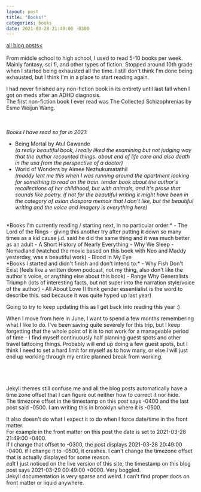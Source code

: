 ```yaml
---
layout: post
title: "Books!"
categories: books
date: 2021-03-28 21:49:00 -0300
---
```

<a href="/blog-posts">all blog posts< </a>  
<br>
From middle school to high school, I used to read 5-10 books per week. Mainly fantasy, sci fi, and other types of fiction. Stopped around 10th grade when I started being exhausted all the time. I still don't think I'm done being exhausted, but I think I'm in a place to start reading again.  

I had never finished any non-fiction book in its entirety until last fall when I got on meds after an ADHD diagnosis.  
The first non-fiction book I ever read was The Collected Schizophrenias by Esme Weijun Wang.  
<br>
<br>

*Books I have read so far in 2021:*  
- Being Mortal by Atul Gawande  
*(a really beautiful book, i really liked the examining but not judging way that the author recounted things. about end of life care and also death in the usa from the perspective of a doctor)*  
- World of Wonders by Aimee Nezhukumatathil  
*(maddy lent me this when I was running around the apartment looking for something to read on the train. tender book about the author's recollections of her childhood, but with animals, and it's prose that sounds like poetry. if not for the beautiful writing it might have been in the category of asian diaspora memoir that I don't like, but the beautiful writing and the voice and imagery is everything here)*  
  
<br>
*Books I'm currently reading / starting next, in no particular order:*  
- The Lord of the Rings - giving this another try after putting it down so many times as a kid cause j.d. said he did the same thing and it was much better as an adult  
- A Short History of Nearly Everything  
- Why We Sleep  
- Nomadland (watched the movie based on this book with Neo and Maddy yesterday, was a beautiful work)  
- Blood in My Eye  

<br>
*Books I started and didn't finish and don't intend to:*  
- Why Fish Don't Exist (feels like a written down podcast, not my thing, also don't like the author's voice, or anything else about this book)  
- Range Why Generalists Triumph (lots of interesting facts, but not super into the narration style/voice of the author)  
- All About Love (I think gender essentialist is the word to describe this. sad because it was quite hyped up last year)  
<br>
  
Going to try to keep updating this as I get back into reading this year :)  

When I move from here in June, I want to spend a few months remembering what I like to do. I've been saving quite severely for this trip, but I keep forgetting that the whole point of it is to not work for a manageable period of time - I find myself continuously half planning guest spots and other travel tattooing things. Probably will end up doing a few guest spots, but I think I need to set a hard limit for myself as to how many, or else I will just end up working through my entire planned break from working.  
<br>
<br>
<br>
<br>
Jekyll themes still confuse me and all the blog posts automatically have a time zone offset that I can figure out neither how to correct it nor hide.  
The timezone offset in the timestamp on this post says -0400 and the last post said -0500. I am writing this in brooklyn where it is -0500.  
  
It also doesn't do what I expect it to do when I force date/time in the front matter.  
For example in the front matter on this post the date is set to 2021-03-28 21:49:00 -0400.  
If I change that offset to -0300, the post displays 2021-03-28 20:49:00 -0400. if I change it to -0500, it crashes. I can't change the timezone offset that is actually displayed for some reason.  
*edit* I just noticed on the live version of this site, the timestamp on this blog post says 2021-03-29 00:49:00 +0000. Very boggled.  
Jekyll documentation is very sparse and weird. I can't find proper docs on front matter or liquid anywhere.  